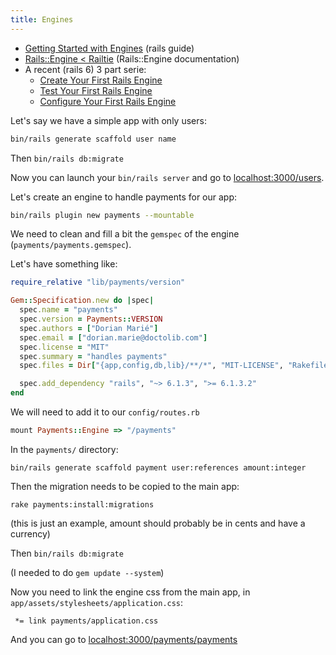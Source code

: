 ```yaml
---
title: Engines
---
```


- [Getting Started with Engines](https://guides.rubyonrails.org/engines.html) (rails guide)
- [Rails::Engine < Railtie](https://edgeapi.rubyonrails.org/classes/Rails/Engine.html) (Rails::Engine documentation)
- A recent (rails 6) 3 part serie:
  - [Create Your First Rails Engine](https://www.hocnest.com/blog/create-user-rails-engine/)
  - [Test Your First Rails Engine](https://www.hocnest.com/blog/testing-modular-monolith-engines/)
  - [Configure Your First Rails Engine](https://www.hocnest.com/blog/configure-rails-engine/)

Let's say we have a simple app with only users:

```bash
bin/rails generate scaffold user name
```

Then `bin/rails db:migrate`

Now you can launch your `bin/rails server` and go to [localhost:3000/users](http://localhost:3000/users).

Let's create an engine to handle payments for our app:

```bash
bin/rails plugin new payments --mountable
```

We need to clean and fill a bit the `gemspec` of the engine (`payments/payments.gemspec`).

Let's have something like:

```ruby
require_relative "lib/payments/version"

Gem::Specification.new do |spec|
  spec.name = "payments"
  spec.version = Payments::VERSION
  spec.authors = ["Dorian Marié"]
  spec.email = ["dorian.marie@doctolib.com"]
  spec.license = "MIT"
  spec.summary = "handles payments"
  spec.files = Dir["{app,config,db,lib}/**/*", "MIT-LICENSE", "Rakefile", "README.md"]

  spec.add_dependency "rails", "~> 6.1.3", ">= 6.1.3.2"
end
```

We will need to add it to our `config/routes.rb`

```ruby
mount Payments::Engine => "/payments"
```

In the `payments/` directory:

```
bin/rails generate scaffold payment user:references amount:integer
```

Then the migration needs to be copied to the main app:

```
rake payments:install:migrations
```

(this is just an example, amount should probably be in cents and have a currency)

Then `bin/rails db:migrate`

(I needed to do `gem update --system`)

Now you need to link the engine css from the main app, in `app/assets/stylesheets/application.css`:

```
 *= link payments/application.css
```

And you can go to [localhost:3000/payments/payments](https://localhost:3000/payments/payments)
